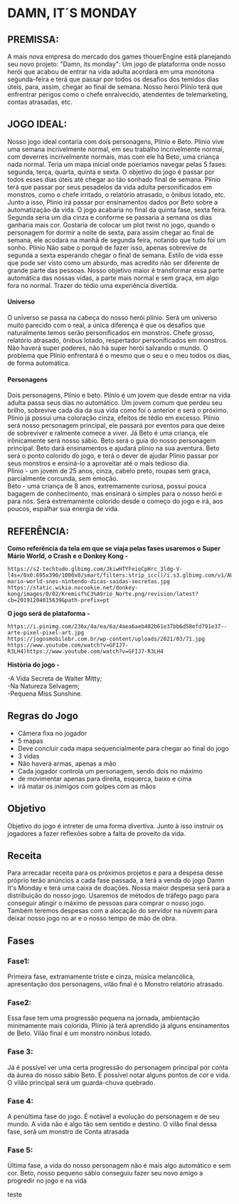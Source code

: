 # DAMN, IT´S MONDAY
## PREMISSA:
  A mais nova empresa do mercado dos games thouerEngine está planejando seu novo projeto: "Damn, its monday": Um jogo de plataforma onde nosso herói que acabou de entrar na vida adulta acordará em uma monótona segunda-feira e terá que passar por todos os desafios dos temidos dias úteis, para, assim, chegar ao final de semana. Nosso herói Plínio terá que enfrentrar perigos como o chefe enraivecido, atendentes de telemarketing, contas atrasadas, etc.

## JOGO IDEAL: 
Nosso jogo ideal contaria com dois personagens, Plínio e Beto. Plínio vive uma semana incrívelmente normal, em seu trabalho incrivelmente normai, com deverres incrívelmente normais, mas com ele há Beto, uma criança nada normal. Teria um mapa inicial onde poeríamos navegar pelas 5 fases: segunda, terça, quarta, quinta e sexta. O objetivo do jogo é passar por todos esses dias úteis até chegar ao tão sonhado final de semana. Plínio terá que passar por seus pesadelos da vida adulta personificados em monstros, como o chefe irritado, o relatório atrasado, o ônibus lotado, etc. Junto a isso, Plínio irá passar por ensinamentos dados por Beto sobre a automatização da vida. O jogo acabaria no final da quinta fase, sexta feira. Segunda seria um dia cinza e conforme se passaria a semana os dias ganharia mais cor. Gostaria de colocar um plot twist no jogo, quando o personagem for dormir a noite de sexta, para assim chegar ao final de semana, ele acodará na manhã de segunda feira, notando que tudo foi um sonho.
Plínio Não sabe o porquê de fazer isso, apenas sobrevive de segunda a sexta esperando chegar o final de semana. Estilo de vida esse que pode ser visto como um absurdo, mas acredito não ser diferente de grande parte das pessoas.
Nosso objetivo maior é transformar essa parte automática das nossas vidas, a parte mais normal e sem graça, em algo fora no normal. Trazer do tédio uma experiência divertida.

<h4>Universo</h4>
O universo se passa na cabeça do nosso herói plínio. Será um universo muito parecido com o real, a única diferença é que os desafios que naturalmente temos serão personificados em monstros. Chefe grosso, relatório atrasado, ônibus lotado, respertador personificados em monstros. Não haverá super poderes, não há super herói salvando o mundo. O problema que Plínio enfrentará é o mesmo que o seu e o meu todos os dias, de forma automática. 

<h4>Personagens</h4> Dois personagens, Plínio e beto. Plínio é um jovem que desde entrar na vida adulta passa seus dias no automático. Um jovem comum que perdeu seu brilho, sobrevive cada dia da sua vida como foi o anterior e será o próximo. Plínio já possui uma coloração cinza, efeitos de tédio em excesso. Plínio será nosso personagem principal, ele passará por eventos para que deixe de sobreviver e ralmente comece a viver. Já Beto é uma criança, ele irônicamente será nosso sábio. Beto será o guia do nosso personagem principal. Beto dará ensinamentos e ajudará plínio na sua aventura. Beto será o ponto colorido do jogo, e terá o dever de ajudar Plínio passar por seus monstros e ensiná-lo a aproveitar até o mais tedioso dia. <br>
Plínio - um jovem de 25 anos, cinza, cabelo preto, roupas sem graça, parcialmente corcunda, sem emoção. <br>
Beto - uma criança de 8 anos, extremamente curiosa, possui pouca bagagem de conhecimento, mas ensinará o simples para o nosso herói e para nós. Será extremamente colorido desde o começo do jogo e irá,  aos poucos, espalhar sua energia de vida. 

## REFERÊNCIA: 
  <b>Como referência da tela em que se viaja pelas fases usaremos o Super Mário World, o Crash e o Donkey Kong - </b>

    https://s2-techtudo.glbimg.com/JkiwHTYFeioCpHrc_3ldg-V- 
    l4s=/0x0:695x390/1000x0/smart/filters:strip_icc()/i.s3.glbimg.com/v1/AUTH_08fbf48bc0524877943fe86e43087e7a/internal_photos/bs/2020/E/p/y68LFGRNiQflca56juZQ/super- 
    mario-world-snes-nintendo-dicas-saidas-secretas.jpg
    https://static.wikia.nocookie.net/donkey-kong/images/0/02/Kremisf%C3%A9rio_Norte.png/revision/latest?cb=20191204015639&path-prefix=pt

 <b>O jogo será de plataforma - </b> 
  
    https://i.pinimg.com/236x/4a/ea/6a/4aea6aeb402b61e37bb6d58efd791e37--arte-pixel-pixel-art.jpg 
    https://jogosmobilebr.com.br/wp-content/uploads/2021/03/71.jpg
    https://www.youtube.com/watch?v=GFIJ7-R3LH4)https://www.youtube.com/watch?v=GFIJ7-R3LH4
<b>História do jogo - </b> 

-A Vida Secreta de Walter Mitty; <br>
-Na Natureza Selvagem; <br>
-Pequena Miss Sunshine. 

## Regras do Jogo 
* Câmera fixa no jogador
* 5 mapas
* Deve concluir cada mapa sequencialmente para chegar ao final do jogo
* 3 vidas
* Não haverá armas, apenas a mão
* Cada jogador controla um personagem, sendo dois no máximo
* de movimentar apenas para direita, esquerca, baixo e cima
* irá matar os inimigos com golpes com as mãos


## Objetivo 

Objetivo do jogo é intreter de uma forma divertiva. Junto à isso instruir os jogadores a fazer reflexões sobre a falta de proveito da vida. 

## Receita 

Para arrecadar receita para os próximos projetos e para a despesa desse próprio terão anúncios a cada fase passada, a terá a venda do jogo Damn It's Monday e terá uma caixa de doações. 
Nossa maior despesa será para a distribuição do nosso jogo. Usaremos de métodos de tráfego pago para conseguir atingir o máximo de pessoas para comprar o nosso jogo. Também teremos despesas com a alocação do servidor na núvem para deixar nosso jogo no ar e o nosso tempo de mão de obra. 

## Fases 
### Fase1: 
Primeira fase, extramamente triste e cinza, música melancólica, apresentação dos personagens, vilão final é o Monstro relatório atrasado. 

### Fase2: 
Essa fase tem uma progressão pequena na jornada, ambientação minimamente mais colorida, Plínio já terá aprendido já alguns ensinamentos de Beto. Vilão final é um monstro nónibus lotado. 

### Fase 3: 
Já é possível ver uma certa progressão do personagem principal por conta da áurea do nosso sábio Beto. É possível notar alguns pontos de cor e vida. O vilão principal será um guarda-chuva quebrado. 

### Fase 4: 

A penúltima fase do jogo. É notável a evolução do personagem e de seu mundo. A vida não é algo tão sem sentido e destino. O vilão final dessa fase, será um monstro de Conta atrasada 

### Fase 5: 
Última fase, a vida do nosso personagem não é mais algo automático e sem cor. Beto, nosso pequeno sábio conseguiu fazer seu novo amigo a progredir no jogo e na vida

teste